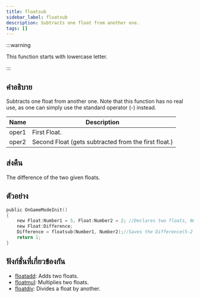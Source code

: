 ```yaml
---
title: floatsub
sidebar_label: floatsub
description: Subtracts one float from another one.
tags: []
---
```


:::warning

This function starts with lowercase letter.

:::

## คำอธิบาย

Subtracts one float from another one. Note that this function has no real use, as one can simply use the standard operator (-) instead.

| Name  | Description                                          |
| ----- | ---------------------------------------------------- |
| oper1 | First Float.                                         |
| oper2 | Second Float (gets subtracted from the first float.) |

## ส่งคืน

The difference of the two given floats.

## ตัวอย่าง

```c
public OnGameModeInit()
{
    new Float:Number1 = 5, Float:Number2 = 2; //Declares two floats, Number1 (5) and Number2 (2)
    new Float:Difference;
    Difference = floatsub(Number1, Number2);//Saves the Difference(5-2 = 3) of Number1 and Number2 in the float "Difference"
    return 1;
}
```

## ฟังก์ชั่นที่เกี่ยวข้องกัน

- [floatadd](floatadd): Adds two floats.
- [floatmul](floatmul): Multiplies two floats.
- [floatdiv](floatdiv): Divides a float by another.
